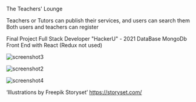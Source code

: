 The Teachers' Lounge

Teachers or Tutors can publish their services, and users can search them
Both users and teachers can register

Final Project 
Full Stack Developer "HackerU" - 2021
DataBase MongoDb
Front End with React
(Redux not used)

![screenshot3](https://user-images.githubusercontent.com/49058964/117328420-4aeb5500-ae9c-11eb-9352-61da2690f88e.jpg)

![screenshot2](https://user-images.githubusercontent.com/49058964/117328402-458e0a80-ae9c-11eb-88d2-9c2736879dc0.jpg)

![screenshot4](https://user-images.githubusercontent.com/49058964/117328439-4fb00900-ae9c-11eb-9f60-52ecdab47b84.jpg)

 ‘Illustrations by Freepik Storyset’ https://storyset.com/
